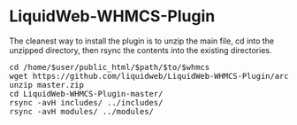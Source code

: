 # LiquidWeb-WHMCS-Plugin


The cleanest way to install the plugin is to unzip the main file, cd into the unzipped directory, then rsync the contents into the existing directories. 
<pre>
cd /home/$user/public_html/$path/$to/$whmcs
wget https://github.com/liquidweb/LiquidWeb-WHMCS-Plugin/archive/master.zip
unzip master.zip
cd LiquidWeb-WHMCS-Plugin-master/
rsync -avH includes/ ../includes/
rsync -avH modules/ ../modules/
</pre>
